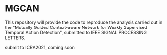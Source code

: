 # MGCAN
This repository will provide the code to reproduce the analysis carried out in the "Mutually Guided Context-aware Network for Weakly Supervised Temporal Action Detection", submitted to IEEE SIGNAL PROCESSING LETTERS. 


submit to ICRA2021, coming soon
